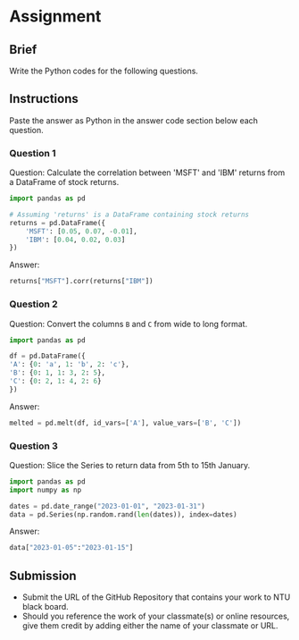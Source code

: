 # Assignment

## Brief

Write the Python codes for the following questions.

## Instructions

Paste the answer as Python in the answer code section below each question.

### Question 1

Question: Calculate the correlation between 'MSFT' and 'IBM' returns from a DataFrame of stock returns.

```python
import pandas as pd

# Assuming 'returns' is a DataFrame containing stock returns
returns = pd.DataFrame({
    'MSFT': [0.05, 0.07, -0.01],
    'IBM': [0.04, 0.02, 0.03]
})
```

Answer:

```python
returns["MSFT"].corr(returns["IBM"])
```

### Question 2

Question: Convert the columns `B` and `C` from wide to long format.

```python
import pandas as pd

df = pd.DataFrame({
'A': {0: 'a', 1: 'b', 2: 'c'},
'B': {0: 1, 1: 3, 2: 5},
'C': {0: 2, 1: 4, 2: 6}
})
```

Answer:

```python
melted = pd.melt(df, id_vars=['A'], value_vars=['B', 'C'])
```

### Question 3

Question: Slice the Series to return data from 5th to 15th January.

```python
import pandas as pd
import numpy as np

dates = pd.date_range("2023-01-01", "2023-01-31")
data = pd.Series(np.random.rand(len(dates)), index=dates)
```

Answer:

```python
data["2023-01-05":"2023-01-15"]
```

## Submission

- Submit the URL of the GitHub Repository that contains your work to NTU black board.
- Should you reference the work of your classmate(s) or online resources, give them credit by adding either the name of your classmate or URL.
